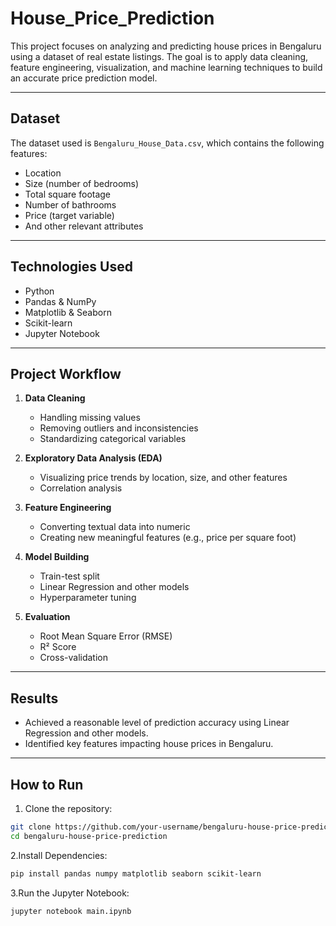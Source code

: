 # House_Price_Prediction

This project focuses on analyzing and predicting house prices in Bengaluru using a dataset of real estate listings. The goal is to apply data cleaning, feature engineering, visualization, and machine learning techniques to build an accurate price prediction model.

---

## Dataset

The dataset used is `Bengaluru_House_Data.csv`, which contains the following features:
- Location
- Size (number of bedrooms)
- Total square footage
- Number of bathrooms
- Price (target variable)
- And other relevant attributes

---

## Technologies Used

- Python 
- Pandas & NumPy
- Matplotlib & Seaborn
- Scikit-learn
- Jupyter Notebook

---

## Project Workflow

1. **Data Cleaning**
   - Handling missing values
   - Removing outliers and inconsistencies
   - Standardizing categorical variables

2. **Exploratory Data Analysis (EDA)**
   - Visualizing price trends by location, size, and other features
   - Correlation analysis

3. **Feature Engineering**
   - Converting textual data into numeric
   - Creating new meaningful features (e.g., price per square foot)

4. **Model Building**
   - Train-test split
   - Linear Regression and other models
   - Hyperparameter tuning

5. **Evaluation**
   - Root Mean Square Error (RMSE)
   - R² Score
   - Cross-validation

---

## Results

- Achieved a reasonable level of prediction accuracy using Linear Regression and other models.
- Identified key features impacting house prices in Bengaluru.

---

## How to Run

1. Clone the repository:

```bash
git clone https://github.com/your-username/bengaluru-house-price-prediction.git
cd bengaluru-house-price-prediction
```

2.Install Dependencies:

```bash
pip install pandas numpy matplotlib seaborn scikit-learn
```

3.Run the Jupyter Notebook:

```bash
jupyter notebook main.ipynb
```

